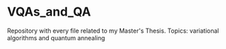 # VQAs_and_QA
Repository with every file related to my Master's Thesis. Topics: variational algorithms and quantum annealing
